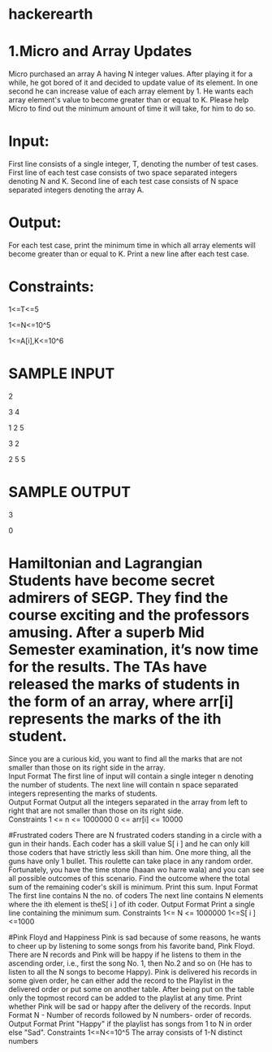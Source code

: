 # hackerearth

# 1.Micro and Array Updates

Micro purchased an array A having N integer values. After playing it for a while, he got bored of it and decided to update value of its element. In one second he can increase value of each array element by 1. He wants each array element's value to become greater than or equal to K. Please help Micro to find out the minimum amount of time it will take, for him to do so.


# Input:

First line consists of a single integer, T, denoting the number of test cases.
First line of each test case consists of two space separated integers denoting N and K.
Second line of each test case consists of N space separated integers denoting the array A.

# Output:

For each test case, print the minimum time in which all array elements will become greater than or equal to K. Print a new line after each test case.

# Constraints:

1<=T<=5

1<=N<=10^5

1<=A[i],K<=10^6


# SAMPLE INPUT

2  


3 4


1 2 5


3 2


2 5 5


# SAMPLE OUTPUT

3


0

# Hamiltonian and Lagrangian  Students have become secret admirers of SEGP. They find the course exciting and the professors amusing. After a superb Mid Semester examination, it’s now time for the results. The TAs have released the marks of students in the form of an array, where arr[i] represents the marks of the ith student.  
Since you are a curious kid, you want to find all the marks that are not smaller than those on its right side in the array.  
Input Format The first line of input will contain a single integer n denoting the number of students. The next line will contain n space separated integers representing the marks of students.  
Output Format Output all the integers separated in the array from left to right that are not smaller than those on its right side.  
Constraints 1 <= n <= 1000000 0 <= arr[i] <= 10000   


#Frustrated coders 
There are N frustrated coders standing in a circle with a gun in their hands. Each coder 
has a skill value S[ i ] and he can only kill those coders that have strictly less skill than 
him. One more thing, all the guns have only 1 bullet. This roulette can take place in 
any random order. Fortunately, you have the time stone (haaan wo harre wala) and 
you can see all possible outcomes of this scenario. Find the outcome where the total 
sum of the remaining coder's skill is minimum. Print this sum.
Input Format
The first line contains N the no. of coders
The next line contains N elements where the ith element is theS[ i ] of ith coder.
Output Format
Print a single line containing the minimum sum.
Constraints
1<= N <= 1000000
1<=S[ i ]<=1000


#Pink Floyd and Happiness 
Pink is sad because of some reasons, he wants to cheer up by listening to some songs 
from his favorite band, Pink Floyd.
There are N records and Pink will be happy if he listens to them in the ascending 
order, i.e., first the song No. 1, then No.2 and so on (He has to listen to all the N songs 
to become Happy).
Pink is delivered his records in some given order, he can either add the record to the 
Playlist in the delivered order or put some on another table. After being put on the 
table only the topmost record can be added to the playlist at any time.
Print whether Pink will be sad or happy after the delivery of the records.
Input Format
N - Number of records followed by
N numbers- order of records.
Output Format
Print "Happy" if the playlist has songs from 1 to N in order else "Sad".
Constraints
1<=N<=10^5
The array consists of 1-N distinct numbers


